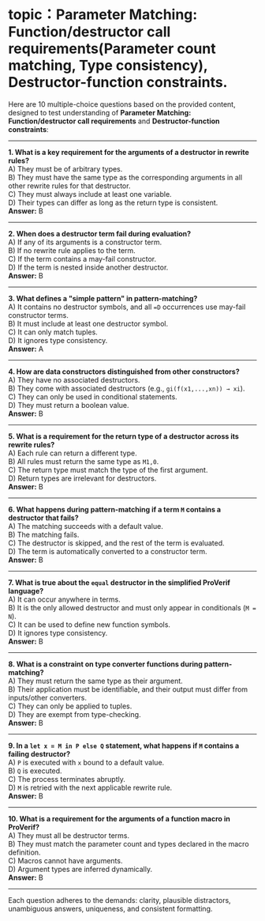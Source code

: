 # topic：Parameter Matching: Function/destructor call requirements(Parameter count matching, Type consistency), Destructor-function constraints.

Here are 10 multiple-choice questions based on the provided content, designed to test understanding of **Parameter Matching: Function/destructor call requirements** and **Destructor-function constraints**:

---

**1. What is a key requirement for the arguments of a destructor in rewrite rules?**  
A) They must be of arbitrary types.  
B) They must have the same type as the corresponding arguments in all other rewrite rules for that destructor.  
C) They must always include at least one variable.  
D) Their types can differ as long as the return type is consistent.  
**Answer:** B  

---

**2. When does a destructor term fail during evaluation?**  
A) If any of its arguments is a constructor term.  
B) If no rewrite rule applies to the term.  
C) If the term contains a may-fail constructor.  
D) If the term is nested inside another destructor.  
**Answer:** B  

---

**3. What defines a "simple pattern" in pattern-matching?**  
A) It contains no destructor symbols, and all `=D` occurrences use may-fail constructor terms.  
B) It must include at least one destructor symbol.  
C) It can only match tuples.  
D) It ignores type consistency.  
**Answer:** A  

---

**4. How are data constructors distinguished from other constructors?**  
A) They have no associated destructors.  
B) They come with associated destructors (e.g., `gi(f(x1,...,xn)) → xi`).  
C) They can only be used in conditional statements.  
D) They must return a boolean value.  
**Answer:** B  

---

**5. What is a requirement for the return type of a destructor across its rewrite rules?**  
A) Each rule can return a different type.  
B) All rules must return the same type as `M1,0`.  
C) The return type must match the type of the first argument.  
D) Return types are irrelevant for destructors.  
**Answer:** B  

---

**6. What happens during pattern-matching if a term `M` contains a destructor that fails?**  
A) The matching succeeds with a default value.  
B) The matching fails.  
C) The destructor is skipped, and the rest of the term is evaluated.  
D) The term is automatically converted to a constructor term.  
**Answer:** B  

---

**7. What is true about the `equal` destructor in the simplified ProVerif language?**  
A) It can occur anywhere in terms.  
B) It is the only allowed destructor and must only appear in conditionals (`M = N`).  
C) It can be used to define new function symbols.  
D) It ignores type consistency.  
**Answer:** B  

---

**8. What is a constraint on type converter functions during pattern-matching?**  
A) They must return the same type as their argument.  
B) Their application must be identifiable, and their output must differ from inputs/other converters.  
C) They can only be applied to tuples.  
D) They are exempt from type-checking.  
**Answer:** B  

---

**9. In a `let x = M in P else Q` statement, what happens if `M` contains a failing destructor?**  
A) `P` is executed with `x` bound to a default value.  
B) `Q` is executed.  
C) The process terminates abruptly.  
D) `M` is retried with the next applicable rewrite rule.  
**Answer:** B  

---

**10. What is a requirement for the arguments of a function macro in ProVerif?**  
A) They must all be destructor terms.  
B) They must match the parameter count and types declared in the macro definition.  
C) Macros cannot have arguments.  
D) Argument types are inferred dynamically.  
**Answer:** B  

--- 

Each question adheres to the demands: clarity, plausible distractors, unambiguous answers, uniqueness, and consistent formatting.